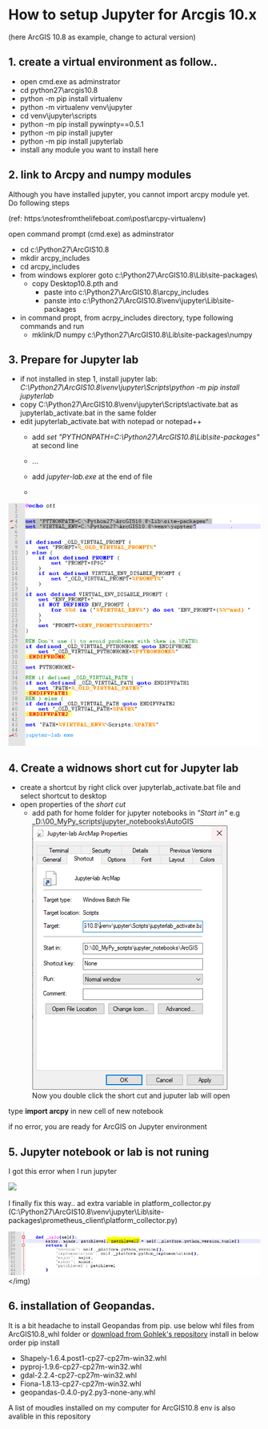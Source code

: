 # How to setup Jupyter for Arcgis 10.x
(here ArcGIS 10.8 as example, change to actural version)
## 1. create a virtual environment as follow..
+ open cmd.exe as adminstrator
 + cd python27\arcgis10.8
 + python -m pip install virtualenv
 + python -m virtualenv venv\jupyter
 + cd venv\jupyter\scripts
 + python -m pip install pywinpty==0.5.1
 + python -m pip install jupyter
 + python -m pip install jupyterlab
 + install any module you want to install here

## 2. link to Arcpy and numpy modules

Although you have installed jupyter, you cannot import arcpy module yet. Do following steps

(ref: https:\\notesfromthelifeboat.com\post\arcpy-virtualenv\)

open command prompt (cmd.exe) as adminstrator
+ cd c:\Python27\ArcGIS10.8
+ mkdir arcpy_includes
+ cd arcpy_includes
+ from windows explorer goto c:\Python27\ArcGIS10.8\Lib\site-packages\
  - copy Desktop10.8.pth and
    - paste into c:\Python27\ArcGIS10.8\arcpy_includes 
    - panste into c:\Python27\ArcGIS10.8\venv\jupyter\Lib\site-packages 
+ in command propt, from acrpy_includes directory, type following commands and run
  - mklink/D numpy c:\Python27\ArcGIS10.8\Lib\site-packages\numpy 

## 3. Prepare for Jupyter lab
+ if not installed in step 1, install jupyter lab: _C:\Python27\ArcGIS10.8\venv\jupyter\Scripts\python -m pip install jupyterlab_ 
+ copy C:\Python27\ArcGIS10.8\venv\jupyter\Scripts\activate.bat as jupyterlab_activate.bat in the same folder
+ edit jupyterlab_activate.bat with notepad or notepad++
  + add _set "PYTHONPATH=C:\Python27\ArcGIS10.8\Lib\site-packages"_ at second line
 
  + ...

  + add _jupyter-lab.exe_ at the end of file
  + 
<img src="images\jupyterlab.bat.PNG"></img>
## 4. Create a widnows short cut for Jupyter lab
+ create a shortcut by right click over jupyterlab_activate.bat file and select shortcut to desktop
+ open properties of the _short cut_
  + add path for home folder for jupyter notebooks in _"Start in"_ e.g _D:\00_MyPy_scripts\jupyter_notebooks\AutoGIS
<img src="images\jupyterlab-shortcut.PNG"></img>  
  Now you double click the short cut and juputer lab will open

type __import arcpy__ in new cell of new notebook

if no error, you are ready for ArcGIS on Jupyter environment

## 5. Jupyter notebook or lab is not runing 
I got this error when I run jupyter

<img src="images/erro1.png"></img>

I finally fix this way.. ad extra variable in platform_collector.py (C:\Python27\ArcGIS10.8\venv\jupyter\Lib\site-packages\prometheus_client\platform_collector.py)

<img src="images/solution1.png"></img)

## 6. installation of Geopandas.
It is a bit headache to install Geopandas from pip. use below whl files from ArcGIS10.8_whl folder or [download from Gohlek's repository](https://www.lfd.uci.edu/~gohlke/pythonlibs/) 
install in below order
pip install 
 - Shapely-1.6.4.post1-cp27-cp27m-win32.whl
 - pyproj-1.9.6-cp27-cp27m-win32.whl
 - gdal-2.2.4-cp27-cp27m-win32.whl
 - Fiona-1.8.13-cp27-cp27m-win32.whl
 - geopandas-0.4.0-py2.py3-none-any.whl

A list of moudles installed on my computer for ArcGIS10.8 env is also avalible in this repository
